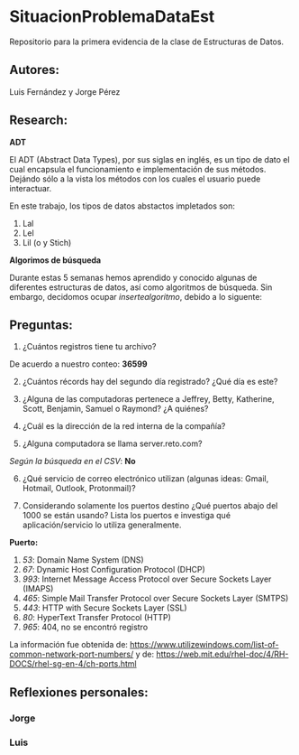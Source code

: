 # SituacionProblemaDataEst
Repositorio para la primera evidencia de la clase de Estructuras de Datos. 

## Autores: 
Luis Fernández y
Jorge Pérez

## Research:
**ADT**

El ADT (Abstract Data Types), por sus siglas en inglés, es un tipo de dato el cual encapsula el funcionamiento e implementación de sus métodos. Dejándo sólo a la vista los métodos con los cuales el usuario puede interactuar. 

En este trabajo, los tipos de datos abstactos impletados son: 
1. Lal
2. Lel
3. Lil (o y Stich)

**Algorimos de búsqueda**

Durante estas 5 semanas hemos aprendido y conocido algunas de diferentes estructuras de datos, así como algoritmos de búsqueda. Sin embargo, decidomos ocupar $inserte algoritmo$, debido a lo siguente:

## Preguntas:

1. ¿Cuántos registros tiene tu archivo? 

De acuerdo a nuestro conteo: **36599** 

2. ¿Cuántos récords hay del segundo día registrado? ¿Qué día es este? 

3. ¿Alguna de las computadoras pertenece a Jeffrey, Betty, Katherine, Scott, Benjamin, Samuel o Raymond? ¿A quiénes?

4. ¿Cuál es la dirección de la red interna de la compañía? 

5. ¿Alguna computadora se llama server.reto.com? 

*Según la búsqueda en el CSV*: **No** 

6. ¿Qué servicio de correo electrónico utilizan (algunas ideas: Gmail, Hotmail, Outlook, Protonmail)? 

7. Considerando solamente los puertos destino ¿Qué puertos abajo del 1000 se están usando? Lista los puertos e investiga qué aplicación/servicio lo utiliza generalmente. 

**Puerto:**
1. *53*: Domain Name System (DNS)
2. *67*: Dynamic Host Configuration Protocol (DHCP)
3. *993*: Internet Message Access Protocol over Secure Sockets Layer (IMAPS)
4. *465*: Simple Mail Transfer Protocol over Secure Sockets Layer (SMTPS)
5. *443*: HTTP with Secure Sockets Layer (SSL) 
6. *80*: HyperText Transfer Protocol (HTTP)
7. *965*: 404, no se encontró registro

La información fue obtenida de: https://www.utilizewindows.com/list-of-common-network-port-numbers/ y de: https://web.mit.edu/rhel-doc/4/RH-DOCS/rhel-sg-en-4/ch-ports.html



## Reflexiones personales:

### Jorge


### Luis